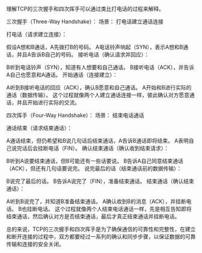 理解TCP的三次握手和四次挥手可以通过类比打电话的过程来解释。

三次握手（Three-Way Handshake）：
场景： 打电话建立通话连接

打电话（请求建立连接）：

假设A想和B通话，A先拨打B的号码。
A电话铃声响起（SYN），表示A想和B通话，并且A告诉B自己的号码。
接听电话（确认请求并回应）：

B听到电话铃声（SYN），知道有人想要和自己通话。
B接听电话（ACK），并告诉A自己也愿意和A通话。
开始通话（连接建立）：

A听到B接听电话的回应（ACK），确认B愿意和自己通话。
A开始和B进行实际的通话（数据传输）。
这个过程就像两个人建立通话连接一样，彼此确认对方愿意通话，并且开始进行实际的交流。

四次挥手（Four-Way Handshake）：
场景： 结束电话通话

通话结束（请求结束通话）：

A通话结束，但仍希望和B说几句话后结束通话，A告诉B通话即将结束。
A表明自己说完话后会挂断电话（FIN）。
确认结束通话（确认收到结束请求）：

B听到A说要结束通话，但B可能还有一些话要说。
B告诉A自己同意结束通话（ACK），但还有几句话要说完。
说完最后的话（结束通话前的数据传输）：

B说完了最后的话。
B告诉A说完了（FIN），准备结束通话。
结束通话（确认结束通话）：

A听到B说完了，并知道B准备结束通话。
A确认收到B的消息（ACK），并挂断电话。
B也挂断电话。
这个过程就像两个人结束电话通话一样，先是相互告知即将结束通话，然后确认对方是否结束通话，最后才真正结束通话并挂断电话。

总的来说，TCP的三次握手和四次挥手是为了确保通信的可靠性和完整性，在建立和断开连接的过程中，双方都要经过一系列的确认和同步步骤，以保证数据的可靠传输和连接的安全关闭。
